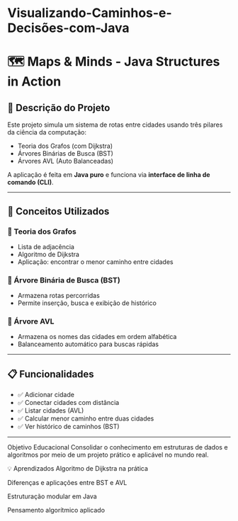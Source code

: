 # Visualizando-Caminhos-e-Decisões-com-Java
# 🗺️ Maps & Minds - Java Structures in Action

## 🚀 Descrição do Projeto

Este projeto simula um sistema de rotas entre cidades usando três pilares da ciência da computação:

- Teoria dos Grafos (com Dijkstra)
- Árvores Binárias de Busca (BST)
- Árvores AVL (Auto Balanceadas)

A aplicação é feita em **Java puro** e funciona via **interface de linha de comando (CLI)**.


---

## 🧠 Conceitos Utilizados

### 📌 Teoria dos Grafos
- Lista de adjacência
- Algoritmo de Dijkstra
- Aplicação: encontrar o menor caminho entre cidades

### 🌳 Árvore Binária de Busca (BST)
- Armazena rotas percorridas
- Permite inserção, busca e exibição de histórico

### 🌲 Árvore AVL
- Armazena os nomes das cidades em ordem alfabética
- Balanceamento automático para buscas rápidas

---

## 📋 Funcionalidades

- ✅ Adicionar cidade
- ✅ Conectar cidades com distância
- ✅ Listar cidades (AVL)
- ✅ Calcular menor caminho entre duas cidades
- ✅ Ver histórico de caminhos (BST)

---
Objetivo Educacional
Consolidar o conhecimento em estruturas de dados e algoritmos por meio de um projeto prático e aplicável no mundo real.

💡 Aprendizados
Algoritmo de Dijkstra na prática

Diferenças e aplicações entre BST e AVL

Estruturação modular em Java

Pensamento algorítmico aplicado


